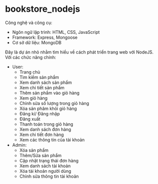 # bookstore_nodejs
Công nghệ và công cụ:
- Ngôn ngữ lập trình: HTML, CSS, JavaScript
- Framework: Express, Mongoose
- Cơ sở dữ liệu: MongoDB

Đây là dự án nhỏ nhằm tìm hiểu về cách phát triển trang web với NodeJS. Với các chức năng chính:
- User:
  + Trang chủ
  + Tìm kiếm sản phẩm
  + Xem danh sách sản phẩm
  + Xem chi tiết sản phẩm
  + Thêm sản phẩm vào giỏ hàng
  + Xem giỏ hàng
  + Chỉnh sửa số lượng trong giỏ hàng
  + Xóa sản phâm khỏi giỏ hàng
  + Đăng kí/ Đăng nhập
  + Đăng xuất
  + Thanh toán trong giỏ hàng
  + Xem danh sách đơn hàng
  + Xem chi tiết đơn hàng
  + Xem các thông tin của tài khoản
- Admin:
  + Xóa sản phẩm
  + Thêm/Sửa sản phẩm
  + Cập nhật trạng thái đơn hàng
  + Xem danh sách tài khoản
  + Xóa tài khoản người dùng
  + Chỉnh sửa thông tin tài khoản
